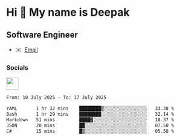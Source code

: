 Hi 👋 My name is Deepak
=======================

Software Engineer
-----------------
* ✉️  [Email](mailto:kumar.neu19@gmail.com)


### Socials

<p align="left"><a href="https://www.linkedin.com/in/deepak94kumar" target="_blank" rel="noreferrer"><img src="https://raw.githubusercontent.com/danielcranney/readme-generator/main/public/icons/socials/linkedin.svg" width="32" height="32" /></a></p>

<!--START_SECTION:waka-->

```txt
From: 10 July 2025 - To: 17 July 2025

YAML       1 hr 32 mins    ████████▒░░░░░░░░░░░░░░░░   33.38 %
Bash       1 hr 29 mins    ████████░░░░░░░░░░░░░░░░░   32.14 %
Markdown   51 mins         ████▓░░░░░░░░░░░░░░░░░░░░   18.37 %
JSON       20 mins         ██░░░░░░░░░░░░░░░░░░░░░░░   07.50 %
C#         15 mins         █▒░░░░░░░░░░░░░░░░░░░░░░░   05.50 %
```

<!--END_SECTION:waka-->
